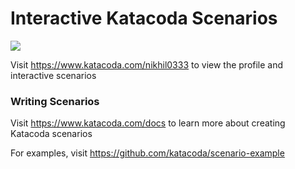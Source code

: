 # Interactive Katacoda Scenarios

[![](http://shields.katacoda.com/katacoda/nikhil0333/count.svg)](https://www.katacoda.com/nikhil0333 "Get your profile on Katacoda.com")

Visit https://www.katacoda.com/nikhil0333 to view the profile and interactive scenarios

### Writing Scenarios
Visit https://www.katacoda.com/docs to learn more about creating Katacoda scenarios

For examples, visit https://github.com/katacoda/scenario-example
